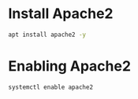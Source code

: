 # Install Apache2
```bash 
apt install apache2 -y
```

# Enabling Apache2
```bash
systemctl enable apache2
```

